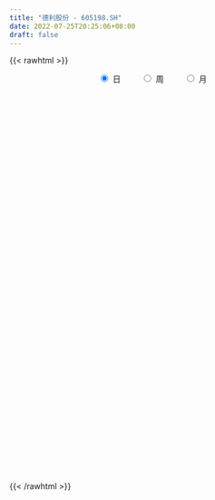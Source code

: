```yaml
---
title: "德利股份 - 605198.SH"
date: 2022-07-25T20:25:06+08:00
draft: false
---
```

{{< rawhtml >}}
    <div style="text-align: center">
        <label style="padding: 1rem;"><input style="margin-right: .5rem" type="radio" name="period" value="D" checked onclick="period_change(this)">日</label>
        <label style="padding: 1rem;"><input style="margin-right: .5rem" type="radio" name="period" value="W" onclick="period_change(this)">周</label>
        <label style="padding: 1rem;"><input style="margin-right: .5rem" type="radio" name="period" value="M" onclick="period_change(this)">月</label>
    </div>
    <div id="chart" style="height: 700px;"></div> 
    <script type="text/javascript">
        const D_v = [1105.93,433.0,610.0,838.27,1302.07,1440.3,14782.01,12910.23,3908.0,151662.07,84912.42,59790.08,42515.52,37320.13,36362.06,22123.69,37378.87,48416.13,100689.61,71991.63,44267.5,54055.0,31851.55,35826.82,32912.0,28035.0,71061.75,66600.52,39727.82,26710.01,41394.0,33422.0,59886.0,90908.0,53202.0,37860.48,30319.0,24442.0,33272.0,27002.0,30133.0,22119.0,20788.29,18396.0,13206.0,10569.0,9294.0,11267.0,17382.55,10623.0,7952.0,12265.0,15921.29,8127.0,14360.0,12072.0,6934.0,19266.01,15323.0,11509.0,12117.0,12256.0,14569.0,14290.0,9822.0,10297.0,11893.0,7153.97,7497.0,5932.0,14704.0,13166.0,17275.0,9648.0,15976.2,5985.0,9263.0,7747.0,16850.81,9350.01,7485.0,35394.0,18910.2,27695.01,17398.01,15037.41,10239.01,23574.0,11893.28,18290.0,15404.0,8945.63,9776.0,12844.28,26655.0,16652.28,11012.34,6659.0,9614.04,9038.16,6397.66,4980.29,4692.0,7118.72,4711.72,4031.0,4652.0,4365.72,3812.0,3328.0,4914.0,5116.0,3968.0,3888.0,3110.0,2811.0,3400.0,5016.0,7488.0,12933.0,8316.0,6911.0,5286.5,4243.16,5487.0,9367.5,13352.01,18370.17,50085.02,54935.55,40585.11,27627.25,34239.15,55394.18,35069.86,28331.16,41241.71,30527.0,22408.15,17480.31,50540.01,26277.72,24246.29,13452.0,15467.93,17204.49,12838.0,9583.0,15131.58,8483.78,7190.7,11427.48,29464.21,16842.68,12652.33,10990.5,9602.0,6658.0,15353.28,11057.0,7614.48,8858.0,5461.99,13888.41,9377.41,6750.08,6097.42,18178.83,14909.97,31794.4,22886.92,19438.11,13542.28,9532.57,6155.0,8148.78,4631.79,4478.29,10180.05,11391.14,10555.96,8133.0,6229.0,4705.49,7244.0,6317.0,4238.0,4094.5,5583.0,3267.46,4515.0,17187.83,12483.48,8093.24,6010.83,12486.08,9621.08,7032.0,4941.0,7613.0,6681.51,5461.43,4761.0,5958.48,6246.83,5709.0,5980.79,4170.0,6460.0,7710.0,9640.0,6648.0,3458.68,2528.0,13335.42,11863.22,6585.08,6211.0,4719.56,5739.0,5538.3,4503.82,3394.0,5351.72,4296.0,5267.83,4274.83,4298.0,10782.86,9589.42,5556.74,6531.56,5066.01,5727.08,9570.72,5008.0,4255.0,7973.0,5903.0,5907.0,5230.0,3539.56,3658.56,6626.92,4786.4,5091.0,4757.0,11830.42,5012.24,3349.6,3200.6,6687.8,7071.24,4298.0,5252.0,2962.3,5756.16,4041.3,2963.0,3518.0,3642.74,2999.0,2511.4,2495.4,3469.01,2650.55,10518.4,7309.37,8943.39,12871.0,19786.63,21036.53,9102.58,8149.51,6885.94,6658.58,4953.2,19155.6,48353.55,55147.98,36373.93,29117.77,41700.64,34686.01,24548.5,18738.5,12861.0,12831.48,11761.52,12801.4,11138.6,14933.3,8666.29,8660.49,10745.12,10896.0,16410.0,36440.78,20537.0,17061.4,12082.3,10561.0,8474.0,7312.0,6411.82,23163.18,17529.78,10033.66,16219.0,10033.07,12050.82,10289.41,11551.0,22111.21,13468.79,10924.91,6440.28,6562.0,16535.79,10285.0,11849.74,9680.0,13260.0,7112.34,12206.0,6344.57,6293.1,5667.3,3855.84,6396.0,5711.0,5852.53,8340.21,8579.0,5459.55,4594.39,3966.43,3369.0,3206.1,3893.98,3362.31,4560.56,5611.14,8234.7,8553.18,6107.42,5001.0,5357.09,9476.0,5758.0,4853.0,5679.0,5397.24,6466.3,4540.02,5664.12,6512.54,6677.34,7806.4,6902.0,5027.51,7079.4,4696.0,6550.33,7101.4,6335.37,5153.16,3700.0,7144.53,13435.16,9812.02,11271.8,7702.0,8334.54,14907.2,13018.2,13540.19,19846.37,21368.9,14747.39,10818.1,23286.05,16339.02,13444.13,8951.11,12044.0,9309.36,9416.12,12716.67,14513.1,12929.3,10832.45,15552.38,15919.6,13422.62,6381.0,11055.41,7470.0,7201.0,5384.41,11470.17,59980.76,37610.61,27405.82,21650.9,15822.0,13171.16,25299.8,15557.08,11753.22,10263.0,11829.0,9771.0,8249.22,7239.0,10467.71,7757.4,16559.2,7025.82,6590.63,8768.95,12934.2,9611.37,7580.44,6583.21,10101.0,7876.23,10560.6,29159.77,15498.06,14153.0,10387.81,6775.93,7973.78,13912.97,13560.88,17282.81,25653.97,27637.13,26030.33,58979.0,51061.56,33407.61,21172.14,13104.37,19532.69]
const D_histogram = [0.0,0.0695612536,0.1859370362,0.3327889795,0.4992205478,0.6769962763,0.8612308219,1.0493800099,1.2398533353,1.4323742915,1.5030553438,1.4736459275,1.3158670337,1.1256583763,0.8836000454,0.6567327832,0.4593555679,0.297420138,0.2427293478,0.0437819988,-0.0386948014,-0.0986415454,-0.1576921479,-0.1878372348,-0.3025174989,-0.4424217178,-0.372813387,-0.4542072831,-0.4724202003,-0.5230295015,-0.4790563804,-0.4376408872,-0.3747513498,-0.2280928002,-0.2364851349,-0.2408876903,-0.3141236684,-0.3397941539,-0.3354458911,-0.3123840291,-0.3508419371,-0.366969504,-0.4484674475,-0.5094843274,-0.518204535,-0.5250549893,-0.5144996371,-0.4987971094,-0.4553040123,-0.437754233,-0.3987350591,-0.3550540558,-0.3629003596,-0.3730865929,-0.3986713691,-0.3448657818,-0.3148101952,-0.241148269,-0.2270677277,-0.2556576492,-0.2974239843,-0.3343708641,-0.3751707371,-0.4473005366,-0.4245002937,-0.4394302927,-0.3977289441,-0.3626550176,-0.2938183252,-0.2201603562,-0.1111020953,-0.0529661309,-0.0788137394,-0.1296007753,-0.2019961075,-0.2230528475,-0.2435045261,-0.2389754981,-0.1553023056,-0.0917875995,-0.0325410059,0.0701383818,0.1070679212,0.2365384165,0.2973465825,0.3106149767,0.3003409769,0.3153702312,0.2471113983,0.2758066801,0.2980440322,0.2792889427,0.1988111333,0.2780562424,0.2196902036,0.1210271005,0.0179572317,-0.0129512942,0.0189737222,0.0336815877,0.031006709,0.0315461002,0.010387422,0.0264920899,0.0471791412,0.0567828288,0.0588068179,0.0328655064,0.0353534302,0.0375803034,0.0043414505,-0.0059980805,-0.0046199572,-0.0170189779,-0.0360881254,-0.0295381422,-0.0129502114,0.0161092029,0.0609980924,0.1413961855,0.1284711532,0.1321044002,0.1175447305,0.1073936659,0.1136949029,0.129080492,0.148421062,0.2946091887,0.5260078956,0.7030356198,0.8670110512,0.7901481315,0.8676946762,0.8770733291,0.7506139135,0.8049464838,0.6054287988,0.3758590517,0.1858560922,0.2197279556,0.1114842533,0.0261609847,-0.1290895923,-0.274425997,-0.4621018646,-0.4612072603,-0.5147000951,-0.5102362584,-0.595514524,-0.6680341879,-0.7119165824,-0.5526845365,-0.3325822487,-0.2682644712,-0.1990504766,-0.2218396995,-0.1901899321,-0.1875476458,-0.1134530115,-0.1290252212,-0.1728850574,-0.1666877675,-0.1839437888,-0.1411857435,-0.1412274269,-0.1377767781,-0.1083915351,-0.0378791255,-0.0013585917,0.1714892823,0.2550449128,0.1659915601,0.0477069029,-0.0655766569,-0.1345379368,-0.2241276511,-0.2850635271,-0.2929250003,-0.3194093803,-0.3797005961,-0.3416453306,-0.3427201925,-0.3662072323,-0.3531744766,-0.2864975845,-0.2764701134,-0.2571725624,-0.2178121035,-0.2248794025,-0.2008132682,-0.1522936039,-0.0217202367,-0.0258402004,-0.0643306864,-0.0532765154,0.0273020118,0.0437861567,0.0127514945,0.0116048637,-0.0320398267,-0.0297610955,-0.0383170281,-0.0607861893,-0.0983175978,-0.1462890701,-0.1283947524,-0.127298343,-0.1090562787,-0.1139605529,-0.0690380107,0.0151282787,0.0396730924,0.0433401633,0.0610720502,0.1490920712,0.2021848772,0.2499254243,0.2452902924,0.2247417838,0.2337128087,0.1976418401,0.1532869792,0.1152883676,0.0619430854,0.0577936186,0.0475506893,0.0479569555,0.0351238546,-0.0179617558,-0.0545243103,-0.0876240651,-0.0859860687,-0.082886662,-0.0565086499,-0.0199849264,0.0063507854,0.0249058128,0.0586144362,0.0724787888,0.0927966266,0.0846121317,0.0817734823,0.0675698711,0.0557679664,0.0063960219,0.000505326,0.0030301835,0.035579372,0.0392111368,0.0442217432,0.0510094795,0.0839660666,0.1039641727,0.1107258048,0.133473138,0.1290054421,0.0978474182,0.059667051,0.0463922953,0.0314490957,0.0295735254,0.021241346,0.0124415454,0.0044197688,-0.0141910955,-0.0531091011,-0.0055911877,0.0374653168,0.0715539528,0.1382767621,0.2318519845,0.2436501849,0.2253545051,0.2141690911,0.2056239473,0.1668041337,0.117683505,0.193324966,0.35424619,0.5044927714,0.461609573,0.3652426471,0.4099655709,0.3649816363,0.3291151098,0.2267029473,0.116151131,0.0481477724,-0.0363188217,-0.0634141095,-0.1193556308,-0.2080417759,-0.2687323617,-0.3278653529,-0.3221863495,-0.3137384166,-0.1743710728,-0.0951478653,-0.0715978735,-0.0412562834,-0.0502740341,-0.09230862,-0.1270965405,-0.1328928901,-0.1339510269,-0.0736044988,-0.1130598689,-0.1163784608,-0.0793772349,-0.1005496867,-0.0643095922,-0.057017104,-0.0183429678,0.0316332564,0.0700470594,0.0416044971,0.0166880292,-0.0092174604,0.0307301845,0.0249116435,0.0008668089,-0.0403633621,-0.1207440977,-0.1452317375,-0.2122058759,-0.2584191619,-0.2962665012,-0.3357836053,-0.3275616971,-0.3484527548,-0.3225224303,-0.2723368236,-0.1744970391,-0.114061059,-0.073595478,-0.0724893789,-0.0404244386,-0.0179854535,0.0119629358,0.0328955081,0.040623079,0.0612743364,0.0511512587,0.0732076394,0.0483782006,0.0419398695,0.0255726413,0.0363288932,0.0525899527,0.061118198,0.065489653,0.0490083434,-0.0078705695,-0.0577141671,-0.0678567306,-0.0441328098,-0.0284048642,-0.0714170465,-0.0741621927,-0.0641193378,-0.0324016476,0.0362014545,0.0699998055,0.0736701373,0.0810708554,0.0978950921,0.1022899616,0.1022598785,0.1253900691,0.1717491845,0.2164443581,0.2470494636,0.2558067387,0.2466372276,0.2484862813,0.2501965107,0.2243564074,0.2248493513,0.156431528,0.1105931178,0.0810579073,0.0994808321,0.0733801765,0.0365284105,-0.0760509752,-0.1579060728,-0.1947930735,-0.2298352405,-0.2268987537,-0.1927748269,-0.1564070925,-0.099761304,-0.0261277707,0.0211677259,0.0245386087,0.0480090067,0.0878430253,0.0941635858,0.064254545,0.0430532265,0.1329839893,0.2084188679,0.2231134862,0.2010111557,0.137400407,0.0884468249,0.0446629438,0.0554523599,0.0231740786,-0.010846403,-0.0224527252,-0.036581459,-0.0508289867,-0.0540774174,-0.0635399952,-0.0654076126,-0.0826895276,-0.0766295812,-0.0726750189,-0.0656144978,-0.0491696776,-0.0677980857,-0.0804752377,-0.0828306912,-0.0656409067,-0.0388665835,-0.0125052398,-0.0075396225,0.065459056,0.1050096734,0.1219212237,0.1062478616,0.0822175503,0.0852922387,0.0699005221,0.0837870906,0.1042567936,0.1734907177,0.2239537924,0.2716212247,0.4139740728,0.3877352395,0.3762953704,0.3336681206,0.258289256,0.2518989509]
const D_fast = [0.0,0.086951567,0.2498116087,0.4798607968,0.7710975021,1.1181222997,1.5176645507,1.9681587412,2.4685954005,3.0192099295,3.4656548178,3.8046568833,3.9758447479,4.0670506846,4.0458923651,3.9832082986,3.9006699754,3.8130895799,3.8190811267,3.6310792773,3.5389287768,3.4543216465,3.355848007,3.2787436114,3.0884339725,2.8379243242,2.8143293082,2.6193835913,2.4830656241,2.3016989475,2.2259079735,2.157913245,2.1271149448,2.2167502944,2.149236676,2.0846121981,1.9328453028,1.8222262789,1.7427130689,1.6876789236,1.5615105314,1.4536405884,1.2600257831,1.0716378213,0.93336648,0.7952522784,0.6771827212,0.5681859717,0.4978530656,0.4059642866,0.3452996958,0.3002171852,0.2016457915,0.0981879099,-0.0270647085,-0.0594755667,-0.1081225289,-0.09474767,-0.1374340605,-0.2299383944,-0.3460607255,-0.4666003214,-0.6011928786,-0.7851478123,-0.8684726428,-0.9932602149,-1.0509911023,-1.1065809303,-1.1111988192,-1.0925809393,-1.0112982021,-0.9664037704,-1.0119548138,-1.0951420436,-1.2180364026,-1.2948563545,-1.3761841646,-1.4313990112,-1.3865513951,-1.3459835888,-1.2948722467,-1.1746582636,-1.1109617439,-0.9223566445,-0.7872118328,-0.6962896944,-0.6314784499,-0.5376066379,-0.5440876212,-0.4464406694,-0.3496923092,-0.2986251631,-0.3294001892,-0.1806410194,-0.1840845073,-0.2524908353,-0.3510713962,-0.3852177457,-0.3485492987,-0.3254210363,-0.3203442377,-0.3119183215,-0.3304801442,-0.3077524538,-0.2752706172,-0.2514712224,-0.2347455288,-0.2524704637,-0.2411441824,-0.2295222334,-0.2616757237,-0.2735147747,-0.2732916407,-0.2899454059,-0.3180365848,-0.3188711371,-0.3055207591,-0.2724340441,-0.2122956316,-0.096548492,-0.0773557361,-0.0406963889,-0.0258698761,-0.0091725241,0.0255524385,0.0732081507,0.1296539861,0.3494944101,0.7123950908,1.06518172,1.4459099142,1.5665840274,1.8610542411,2.0897012263,2.1508952891,2.4064644803,2.3583039949,2.2226990108,2.0791600743,2.1679639267,2.0875912877,2.0088082652,1.8212852902,1.6073423862,1.3041410524,1.1897338417,1.0075659832,0.8844707552,0.6503138586,0.4107856477,0.1889241076,0.2099850194,0.346941745,0.3441934047,0.3636447801,0.2853956324,0.2694979168,0.2252532916,0.2709846731,0.223156158,0.1360750576,0.1006004055,0.037358437,0.0448200465,0.0094715064,-0.0215220394,-0.0192346802,0.041807948,0.077988834,0.2937090285,0.4410258872,0.3934704245,0.287112493,0.157434769,0.054839005,-0.0907826222,-0.2229843799,-0.3040771032,-0.4104138282,-0.5656301931,-0.6129862603,-0.6997411703,-0.8147800181,-0.8900408816,-0.8949883856,-0.9540784428,-0.9990740324,-1.0141665994,-1.0774537491,-1.1035909319,-1.0931446684,-0.9680013604,-0.9785813742,-1.0331545318,-1.0354194896,-0.9480154596,-0.9205847755,-0.9484315641,-0.9466769789,-0.998331626,-1.0034931687,-1.0216283583,-1.0592940668,-1.1214048748,-1.2059486146,-1.220152985,-1.2508811614,-1.2599031667,-1.2932975792,-1.2656345397,-1.1776861806,-1.1432230938,-1.128720982,-1.0957210826,-0.9704280438,-0.8667890185,-0.7565671153,-0.6998796741,-0.6642427368,-0.5968435096,-0.5835040182,-0.5895371344,-0.5987136541,-0.6365731649,-0.6262742271,-0.624629484,-0.6122339789,-0.6162861162,-0.6738621655,-0.7240557976,-0.7790615687,-0.7989200895,-0.8165423483,-0.8042914986,-0.7727640068,-0.7448405985,-0.720059118,-0.6716968855,-0.6397128357,-0.5961958413,-0.5832273033,-0.5656225821,-0.5629337255,-0.5607936387,-0.6085665776,-0.614330942,-0.6110485387,-0.5696045072,-0.5561699582,-0.540103916,-0.5205638098,-0.466615706,-0.4206265568,-0.3861834735,-0.3300678558,-0.3022841911,-0.3089803605,-0.3322439649,-0.3339206468,-0.3410015725,-0.3354837614,-0.3385056044,-0.3441950186,-0.351111853,-0.3732704912,-0.425465772,-0.3793456555,-0.3269228218,-0.2749456977,-0.1736536979,-0.0221154793,0.0505952673,0.0886382138,0.1309950726,0.1738559155,0.1767371353,0.1570373829,0.2810100854,0.530492857,0.8068626312,0.8793818261,0.8743255619,1.0215398785,1.0678013529,1.1142136038,1.0684771781,0.9869631446,0.9309967292,0.8374504296,0.7945016145,0.7087211854,0.5680245964,0.4401509201,0.2990515907,0.2241840067,0.1541973354,0.2499719111,0.3054081523,0.3110586757,0.3310861949,0.3094999357,0.2443881948,0.1778261392,0.138806567,0.1042606735,0.1462060769,0.0784857396,0.0460725325,0.0632294496,0.0169195761,0.0370822727,0.0301204848,0.0642088791,0.1220934173,0.1780189853,0.1599775472,0.1392330866,0.1110232319,0.1586534229,0.1590627928,0.1352346604,0.0839136489,-0.0266531111,-0.0874486853,-0.2074742927,-0.3182923692,-0.4302063337,-0.5536693392,-0.6273378552,-0.7353421017,-0.7900423848,-0.8079409839,-0.7537254593,-0.7218047438,-0.6997380324,-0.716754278,-0.6947954473,-0.6768528256,-0.6439137023,-0.614757253,-0.5968739123,-0.5609040709,-0.558239334,-0.5178810434,-0.530615932,-0.5265692957,-0.5365433636,-0.5167048884,-0.4872963407,-0.4634885459,-0.4427446777,-0.4469739014,-0.5058204568,-0.570092596,-0.5971993422,-0.5845086238,-0.5758818943,-0.6367483382,-0.6580340326,-0.6640210121,-0.6404037338,-0.5627502681,-0.5114519657,-0.4893640996,-0.4616956677,-0.4203976579,-0.390430298,-0.3648954115,-0.3104177037,-0.2211212921,-0.122315029,-0.0299475576,0.0427614022,0.095251198,0.159221822,0.2234811791,0.2537301776,0.3104354593,0.2811255181,0.2629353873,0.2536646537,0.2969577865,0.2892021751,0.2614825117,0.1298903821,0.0085587663,-0.0770265027,-0.1695274798,-0.2233156815,-0.2373854613,-0.2401195001,-0.2084140377,-0.141312447,-0.088725019,-0.079219484,-0.0437468343,0.0180479407,0.0479093975,0.0340639931,0.0236259812,0.1468027412,0.2743423369,0.3448153267,0.3729657852,0.3437051382,0.3168632623,0.2842451172,0.3088976232,0.2824128616,0.2456807793,0.2284612757,0.2051871772,0.1782324028,0.1614646177,0.1361170412,0.1178975206,0.0799432236,0.0668457748,0.0526315823,0.043288479,0.0474408799,0.0118629502,-0.0209330111,-0.0439961375,-0.0432165796,-0.0261589023,-0.0029238685,0.0001568431,0.0895202856,0.1553233214,0.2027151776,0.2136037809,0.2101278572,0.2345256052,0.2366090192,0.2714423603,0.3179762617,0.4305828652,0.537034388,0.6526071265,0.8984534928,0.9691484694,1.0517824428,1.0925722232,1.0817656726,1.1383501053]
const D_slow = [0.0,0.0173903134,0.0638745724,0.1470718173,0.2718769543,0.4411260234,0.6564337288,0.9187787313,1.2287420651,1.586835638,1.962599474,2.3310109558,2.6599777142,2.9413923083,3.1622923197,3.3264755155,3.4413144074,3.5156694419,3.5763517789,3.5872972786,3.5776235782,3.5529631919,3.5135401549,3.4665808462,3.3909514715,3.280346042,3.1871426952,3.0735908745,2.9554858244,2.824728449,2.7049643539,2.5955541321,2.5018662947,2.4448430946,2.3857218109,2.3254998883,2.2469689712,2.1620204328,2.07815896,2.0000629527,1.9123524684,1.8206100924,1.7084932306,1.5811221487,1.451571015,1.3203072676,1.1916823584,1.066983081,0.9531570779,0.8437185197,0.7440347549,0.655271241,0.5645461511,0.4712745028,0.3716066606,0.2853902151,0.2066876663,0.1464005991,0.0896336671,0.0257192548,-0.0486367412,-0.1322294573,-0.2260221415,-0.3378472757,-0.4439723491,-0.5538299223,-0.6532621583,-0.7439259127,-0.817380494,-0.872420583,-0.9001961069,-0.9134376396,-0.9331410744,-0.9655412682,-1.0160402951,-1.071803507,-1.1326796385,-1.1924235131,-1.2312490895,-1.2541959893,-1.2623312408,-1.2447966453,-1.2180296651,-1.1588950609,-1.0845584153,-1.0069046711,-0.9318194269,-0.8529768691,-0.7911990195,-0.7222473495,-0.6477363414,-0.5779141057,-0.5282113224,-0.4586972618,-0.4037747109,-0.3735179358,-0.3690286279,-0.3722664514,-0.3675230209,-0.359102624,-0.3513509467,-0.3434644217,-0.3408675662,-0.3342445437,-0.3224497584,-0.3082540512,-0.2935523467,-0.2853359701,-0.2764976126,-0.2671025367,-0.2660171741,-0.2675166942,-0.2686716835,-0.272926428,-0.2819484594,-0.2893329949,-0.2925705478,-0.288543247,-0.2732937239,-0.2379446775,-0.2058268892,-0.1728007892,-0.1434146066,-0.1165661901,-0.0881424644,-0.0558723414,-0.0187670759,0.0548852213,0.1863871952,0.3621461002,0.578898863,0.7764358958,0.9933595649,1.2126278972,1.4002813756,1.6015179965,1.7528751962,1.8468399591,1.8933039822,1.9482359711,1.9761070344,1.9826472805,1.9503748825,1.8817683832,1.7662429171,1.650941102,1.5222660782,1.3947070136,1.2458283826,1.0788198356,0.90084069,0.7626695559,0.6795239937,0.6124578759,0.5626952568,0.5072353319,0.4596878489,0.4128009374,0.3844376846,0.3521813793,0.3089601149,0.267288173,0.2213022258,0.18600579,0.1506989333,0.1162547387,0.089156855,0.0796870736,0.0793474256,0.1222197462,0.1859809744,0.2274788644,0.2394055902,0.2230114259,0.1893769417,0.133345029,0.0620791472,-0.0111521029,-0.091004448,-0.185929597,-0.2713409297,-0.3570209778,-0.4485727858,-0.536866405,-0.6084908011,-0.6776083295,-0.7419014701,-0.7963544959,-0.8525743466,-0.9027776636,-0.9408510646,-0.9462811237,-0.9527411738,-0.9688238454,-0.9821429743,-0.9753174713,-0.9643709322,-0.9611830586,-0.9582818426,-0.9662917993,-0.9737320732,-0.9833113302,-0.9985078775,-1.023087277,-1.0596595445,-1.0917582326,-1.1235828184,-1.150846888,-1.1793370263,-1.1965965289,-1.1928144593,-1.1828961862,-1.1720611453,-1.1567931328,-1.119520115,-1.0689738957,-1.0064925396,-0.9451699665,-0.8889845206,-0.8305563184,-0.7811458583,-0.7428241135,-0.7140020217,-0.6985162503,-0.6840678457,-0.6721801733,-0.6601909344,-0.6514099708,-0.6559004097,-0.6695314873,-0.6914375036,-0.7129340208,-0.7336556863,-0.7477828487,-0.7527790803,-0.751191384,-0.7449649308,-0.7303113217,-0.7121916245,-0.6889924679,-0.667839435,-0.6473960644,-0.6305035966,-0.616561605,-0.6149625995,-0.614836268,-0.6140787222,-0.6051838792,-0.595381095,-0.5843256592,-0.5715732893,-0.5505817727,-0.5245907295,-0.4969092783,-0.4635409938,-0.4312896332,-0.4068277787,-0.3919110159,-0.3803129421,-0.3724506682,-0.3650572868,-0.3597469503,-0.356636564,-0.3555316218,-0.3590793957,-0.3723566709,-0.3737544679,-0.3643881386,-0.3464996505,-0.3119304599,-0.2539674638,-0.1930549176,-0.1367162913,-0.0831740185,-0.0317680317,0.0099330017,0.0393538779,0.0876851194,0.1762466669,0.3023698598,0.4177722531,0.5090829148,0.6115743076,0.7028197166,0.7850984941,0.8417742309,0.8708120136,0.8828489567,0.8737692513,0.8579157239,0.8280768162,0.7760663723,0.7088832818,0.6269169436,0.5463703562,0.4679357521,0.4243429839,0.4005560175,0.3826565492,0.3723424783,0.3597739698,0.3366968148,0.3049226797,0.2716994571,0.2382117004,0.2198105757,0.1915456085,0.1624509933,0.1426066846,0.1174692629,0.1013918648,0.0871375888,0.0825518469,0.090460161,0.1079719258,0.1183730501,0.1225450574,0.1202406923,0.1279232384,0.1341511493,0.1343678515,0.124277011,0.0940909866,0.0577830522,0.0047315832,-0.0598732073,-0.1339398325,-0.2178857339,-0.2997761581,-0.3868893469,-0.4675199544,-0.5356041603,-0.5792284201,-0.6077436849,-0.6261425544,-0.6442648991,-0.6543710087,-0.6588673721,-0.6558766381,-0.6476527611,-0.6374969914,-0.6221784073,-0.6093905926,-0.5910886828,-0.5789941326,-0.5685091652,-0.5621160049,-0.5530337816,-0.5398862934,-0.5246067439,-0.5082343307,-0.4959822448,-0.4979498872,-0.512378429,-0.5293426116,-0.5403758141,-0.5474770301,-0.5653312917,-0.5838718399,-0.5999016743,-0.6080020862,-0.5989517226,-0.5814517712,-0.5630342369,-0.542766523,-0.51829275,-0.4927202596,-0.46715529,-0.4358077727,-0.3928704766,-0.3387593871,-0.2769970212,-0.2130453365,-0.1513860296,-0.0892644593,-0.0267153316,0.0293737702,0.0855861081,0.1246939901,0.1523422695,0.1726067463,0.1974769544,0.2158219985,0.2249541011,0.2059413573,0.1664648391,0.1177665708,0.0603077607,0.0035830722,-0.0446106345,-0.0837124076,-0.1086527336,-0.1151846763,-0.1098927448,-0.1037580927,-0.091755841,-0.0697950846,-0.0462541882,-0.0301905519,-0.0194272453,0.013818752,0.065923469,0.1217018405,0.1719546294,0.2063047312,0.2284164374,0.2395821734,0.2534452633,0.259238783,0.2565271822,0.2509140009,0.2417686362,0.2290613895,0.2155420351,0.1996570363,0.1833051332,0.1626327513,0.143475356,0.1253066012,0.1089029768,0.0966105574,0.079661036,0.0595422266,0.0388345538,0.0224243271,0.0127076812,0.0095813713,0.0076964656,0.0240612296,0.050313648,0.0807939539,0.1073559193,0.1279103069,0.1492333666,0.1667084971,0.1876552697,0.2137194681,0.2570921475,0.3130805956,0.3809859018,0.48447942,0.5814132299,0.6754870725,0.7589041026,0.8234764166,0.8864511544]
const D_data = [['2020-09-18', 9.12, 10.94, 9.12, 10.94],['2020-09-21', 12.03, 12.03, 12.03, 12.03],['2020-09-22', 13.23, 13.23, 13.23, 13.23],['2020-09-23', 14.55, 14.55, 14.55, 14.55],['2020-09-24', 16.01, 16.01, 16.01, 16.01],['2020-09-25', 17.61, 17.61, 17.61, 17.61],['2020-09-28', 19.37, 19.37, 19.37, 19.37],['2020-09-29', 21.31, 21.31, 21.31, 21.31],['2020-09-30', 23.44, 23.44, 23.44, 23.44],['2020-10-09', 25.78, 25.78, 24.12, 25.78],['2020-10-12', 25.65, 26.4, 25.25, 27.16],['2020-10-13', 26.26, 26.76, 25.41, 27.08],['2020-10-14', 26.52, 26.12, 25.76, 27.13],['2020-10-15', 26.04, 26.15, 25.0, 26.37],['2020-10-16', 26.35, 25.57, 25.25, 26.7],['2020-10-19', 25.94, 25.57, 25.32, 26.0],['2020-10-20', 25.51, 25.72, 25.33, 26.5],['2020-10-21', 25.85, 25.99, 25.48, 26.46],['2020-10-22', 25.96, 27.47, 25.71, 28.59],['2020-10-23', 27.07, 25.6, 25.5, 27.07],['2020-10-26', 25.85, 26.81, 25.69, 27.43],['2020-10-27', 26.93, 27.16, 26.82, 28.5],['2020-10-28', 27.99, 27.25, 26.36, 28.07],['2020-10-29', 26.57, 27.73, 26.45, 28.5],['2020-10-30', 28.15, 26.57, 26.43, 28.89],['2020-11-02', 26.7, 25.74, 25.5, 26.94],['2020-11-03', 25.9, 28.31, 25.31, 28.31],['2020-11-04', 28.6, 26.5, 26.45, 29.0],['2020-11-05', 26.82, 27.08, 26.22, 27.1],['2020-11-06', 26.82, 26.5, 26.01, 27.6],['2020-11-09', 26.75, 27.66, 26.7, 27.9],['2020-11-10', 27.97, 27.87, 27.22, 28.59],['2020-11-11', 27.64, 28.46, 27.64, 30.33],['2020-11-12', 28.61, 30.19, 27.41, 30.88],['2020-11-13', 29.42, 28.78, 28.45, 29.7],['2020-11-16', 28.41, 28.94, 28.1, 29.41],['2020-11-17', 28.87, 27.97, 27.7, 28.87],['2020-11-18', 27.79, 28.35, 27.66, 28.99],['2020-11-19', 28.43, 28.7, 27.78, 29.04],['2020-11-20', 28.6, 29.04, 28.1, 29.16],['2020-11-23', 28.92, 28.24, 28.11, 29.5],['2020-11-24', 28.1, 28.35, 27.55, 28.44],['2020-11-25', 28.24, 27.19, 27.11, 28.31],['2020-11-26', 27.16, 26.91, 26.51, 27.37],['2020-11-27', 26.69, 27.18, 26.56, 27.3],['2020-11-30', 27.1, 26.94, 26.83, 27.26],['2020-12-01', 26.84, 26.93, 26.8, 27.05],['2020-12-02', 26.89, 26.82, 26.68, 27.07],['2020-12-03', 26.8, 27.09, 26.01, 27.5],['2020-12-04', 26.88, 26.7, 26.6, 27.01],['2020-12-07', 26.7, 26.9, 26.52, 27.2],['2020-12-08', 26.75, 26.98, 26.75, 27.58],['2020-12-09', 26.99, 26.23, 26.0, 27.14],['2020-12-10', 26.18, 25.93, 25.9, 26.4],['2020-12-11', 25.95, 25.39, 25.02, 26.0],['2020-12-14', 25.48, 26.21, 25.3, 26.3],['2020-12-15', 26.18, 25.91, 25.91, 26.33],['2020-12-16', 25.9, 26.54, 25.82, 26.94],['2020-12-17', 26.47, 25.86, 25.3, 26.47],['2020-12-18', 25.58, 25.1, 25.07, 25.84],['2020-12-21', 25.1, 24.52, 24.38, 25.12],['2020-12-22', 24.28, 24.1, 24.04, 25.0],['2020-12-23', 24.0, 23.53, 23.1, 24.46],['2020-12-24', 23.22, 22.46, 22.25, 23.29],['2020-12-25', 22.31, 23.11, 22.31, 23.11],['2020-12-28', 23.0, 22.24, 22.24, 23.25],['2020-12-29', 22.2, 22.6, 21.99, 23.09],['2020-12-30', 22.47, 22.32, 22.28, 22.68],['2020-12-31', 22.44, 22.65, 22.26, 22.74],['2021-01-04', 22.7, 22.77, 22.61, 23.0],['2021-01-05', 22.77, 23.45, 22.65, 24.14],['2021-01-06', 23.4, 23.07, 22.96, 24.01],['2021-01-07', 22.8, 21.92, 21.35, 23.2],['2021-01-08', 21.71, 21.18, 21.02, 21.85],['2021-01-11', 21.1, 20.3, 20.01, 21.3],['2021-01-12', 20.38, 20.37, 20.1, 20.75],['2021-01-13', 20.37, 19.92, 19.65, 20.37],['2021-01-14', 19.98, 19.83, 19.53, 20.25],['2021-01-15', 19.83, 20.73, 19.7, 20.92],['2021-01-18', 20.37, 20.6, 20.37, 21.06],['2021-01-19', 20.48, 20.65, 20.41, 20.82],['2021-01-20', 20.76, 21.47, 20.4, 22.72],['2021-01-21', 21.26, 20.92, 20.74, 21.3],['2021-01-22', 20.83, 22.5, 20.73, 22.7],['2021-01-25', 22.05, 22.21, 21.7, 22.65],['2021-01-26', 22.2, 21.91, 21.48, 22.5],['2021-01-27', 21.83, 21.73, 21.25, 21.83],['2021-01-28', 21.65, 22.18, 21.12, 23.13],['2021-01-29', 22.14, 21.1, 20.0, 22.74],['2021-02-01', 20.88, 22.31, 20.61, 23.2],['2021-02-02', 22.2, 22.5, 22.02, 22.99],['2021-02-03', 22.38, 22.14, 22.14, 22.73],['2021-02-04', 22.08, 21.21, 20.89, 22.49],['2021-02-05', 21.18, 23.33, 21.1, 23.33],['2021-02-08', 25.65, 21.8, 21.51, 25.65],['2021-02-09', 21.63, 20.95, 20.92, 22.0],['2021-02-10', 20.85, 20.35, 20.31, 21.22],['2021-02-18', 20.62, 20.84, 20.52, 20.98],['2021-02-19', 20.8, 21.58, 20.66, 21.64],['2021-02-22', 21.58, 21.46, 21.35, 21.95],['2021-02-23', 21.27, 21.25, 20.93, 21.49],['2021-02-24', 21.2, 21.26, 21.08, 21.38],['2021-02-25', 21.3, 20.9, 20.89, 21.35],['2021-02-26', 20.6, 21.32, 20.58, 21.76],['2021-03-01', 21.36, 21.46, 21.3, 21.58],['2021-03-02', 21.47, 21.4, 21.28, 21.6],['2021-03-03', 21.42, 21.34, 21.29, 21.55],['2021-03-04', 21.35, 20.92, 20.9, 21.37],['2021-03-05', 20.87, 21.2, 20.85, 21.46],['2021-03-08', 21.4, 21.2, 21.11, 21.4],['2021-03-09', 21.25, 20.65, 20.56, 21.26],['2021-03-10', 20.79, 20.78, 20.41, 21.3],['2021-03-11', 20.76, 20.86, 20.54, 20.93],['2021-03-12', 20.82, 20.61, 20.52, 21.07],['2021-03-15', 20.6, 20.38, 20.21, 20.7],['2021-03-16', 20.4, 20.6, 20.37, 20.64],['2021-03-17', 20.63, 20.73, 20.5, 20.85],['2021-03-18', 20.79, 20.97, 20.72, 21.13],['2021-03-19', 21.02, 21.36, 20.83, 21.49],['2021-03-22', 21.42, 22.19, 21.23, 22.22],['2021-03-23', 22.1, 21.28, 21.25, 22.1],['2021-03-24', 21.05, 21.54, 21.05, 21.97],['2021-03-25', 21.63, 21.36, 21.27, 21.79],['2021-03-26', 21.38, 21.42, 21.24, 21.67],['2021-03-29', 21.42, 21.69, 21.42, 21.82],['2021-03-30', 21.6, 21.95, 21.47, 22.1],['2021-03-31', 21.83, 22.2, 21.76, 22.77],['2021-04-01', 22.59, 24.42, 22.5, 24.42],['2021-04-02', 25.64, 26.86, 25.12, 26.86],['2021-04-06', 28.6, 27.82, 26.47, 29.38],['2021-04-07', 27.27, 29.28, 26.51, 30.05],['2021-04-08', 27.57, 27.26, 27.02, 28.87],['2021-04-09', 27.26, 29.99, 27.0, 29.99],['2021-04-12', 31.4, 30.23, 29.0, 32.99],['2021-04-13', 30.46, 29.05, 28.0, 31.48],['2021-04-14', 30.6, 31.96, 30.01, 31.96],['2021-04-15', 30.61, 29.19, 29.0, 32.4],['2021-04-16', 28.69, 28.3, 27.74, 29.31],['2021-04-19', 26.94, 28.15, 26.94, 28.39],['2021-04-20', 28.59, 30.97, 28.59, 30.97],['2021-04-21', 34.01, 29.4, 29.08, 34.06],['2021-04-22', 28.35, 29.5, 28.22, 30.35],['2021-04-23', 29.39, 28.21, 27.88, 29.66],['2021-04-26', 28.01, 27.63, 27.42, 28.41],['2021-04-27', 27.3, 26.16, 25.7, 27.6],['2021-04-28', 26.62, 27.89, 26.61, 28.56],['2021-04-29', 27.9, 26.9, 26.75, 27.9],['2021-04-30', 26.9, 27.29, 26.42, 27.55],['2021-05-06', 27.29, 25.69, 25.26, 27.34],['2021-05-07', 25.71, 25.08, 24.7, 25.74],['2021-05-10', 24.66, 24.71, 24.3, 25.58],['2021-05-11', 26.83, 27.18, 25.91, 27.18],['2021-05-12', 28.0, 28.72, 27.2, 28.8],['2021-05-13', 28.48, 27.39, 26.7, 28.48],['2021-05-14', 27.2, 27.71, 27.04, 28.5],['2021-05-17', 27.04, 26.59, 26.18, 27.6],['2021-05-18', 26.59, 27.2, 26.52, 28.47],['2021-05-19', 26.64, 26.84, 26.3, 27.27],['2021-05-20', 26.65, 27.88, 26.3, 28.3],['2021-05-21', 27.96, 26.87, 26.68, 27.96],['2021-05-24', 27.18, 26.28, 25.93, 27.19],['2021-05-25', 26.28, 26.71, 25.62, 26.8],['2021-05-26', 26.6, 26.28, 26.09, 26.6],['2021-05-27', 26.1, 27.0, 25.83, 27.88],['2021-05-28', 27.34, 26.49, 26.23, 27.6],['2021-05-31', 26.5, 26.45, 25.83, 26.6],['2021-06-01', 26.5, 26.78, 26.03, 27.0],['2021-06-02', 26.48, 27.52, 26.48, 28.5],['2021-06-03', 27.19, 27.38, 26.74, 28.12],['2021-06-04', 27.95, 29.74, 27.5, 30.0],['2021-06-07', 29.9, 29.51, 28.12, 30.0],['2021-06-08', 28.58, 27.53, 27.27, 29.39],['2021-06-09', 27.7, 26.72, 26.2, 27.8],['2021-06-10', 26.59, 26.18, 25.88, 26.69],['2021-06-11', 26.01, 26.19, 25.79, 26.4],['2021-06-15', 26.16, 25.38, 25.0, 26.2],['2021-06-16', 25.06, 25.14, 25.05, 25.55],['2021-06-17', 25.06, 25.39, 25.0, 25.5],['2021-06-18', 25.14, 24.81, 24.3, 25.44],['2021-06-21', 24.7, 23.85, 23.84, 24.71],['2021-06-22', 23.92, 24.7, 23.89, 25.35],['2021-06-23', 24.7, 23.99, 23.9, 24.8],['2021-06-24', 24.24, 23.3, 23.3, 24.24],['2021-06-25', 23.1, 23.37, 23.0, 23.75],['2021-06-28', 23.34, 23.92, 23.0, 24.33],['2021-06-29', 23.92, 23.1, 23.05, 23.92],['2021-06-30', 22.96, 22.98, 22.95, 23.29],['2021-07-01', 22.98, 23.09, 22.78, 23.48],['2021-07-02', 22.9, 22.3, 22.22, 23.18],['2021-07-05', 22.23, 22.44, 22.1, 22.49],['2021-07-06', 22.3, 22.67, 22.13, 22.79],['2021-07-07', 22.7, 23.98, 22.68, 24.94],['2021-07-08', 23.03, 22.48, 22.35, 23.38],['2021-07-09', 22.28, 21.76, 21.56, 22.28],['2021-07-12', 21.76, 22.12, 21.59, 22.25],['2021-07-13', 22.17, 23.09, 22.13, 23.76],['2021-07-14', 23.66, 22.44, 22.3, 23.67],['2021-07-15', 21.54, 21.69, 21.54, 22.45],['2021-07-16', 21.58, 21.85, 21.55, 22.19],['2021-07-19', 21.58, 21.05, 20.93, 22.2],['2021-07-20', 20.97, 21.35, 20.5, 21.39],['2021-07-21', 21.32, 21.03, 21.01, 21.58],['2021-07-22', 21.03, 20.59, 20.58, 21.03],['2021-07-23', 20.78, 20.03, 19.98, 20.78],['2021-07-26', 20.03, 19.42, 19.3, 20.23],['2021-07-27', 20.1, 19.9, 19.6, 20.3],['2021-07-28', 19.9, 19.48, 18.71, 19.9],['2021-07-29', 19.51, 19.49, 19.36, 19.87],['2021-07-30', 19.4, 18.98, 18.76, 19.49],['2021-08-02', 18.88, 19.47, 18.31, 19.67],['2021-08-03', 19.45, 20.12, 19.15, 20.59],['2021-08-04', 20.15, 19.52, 19.4, 20.45],['2021-08-05', 19.67, 19.2, 19.0, 19.67],['2021-08-06', 19.01, 19.31, 19.01, 19.45],['2021-08-09', 19.59, 20.4, 19.33, 20.97],['2021-08-10', 20.43, 20.33, 20.03, 20.8],['2021-08-11', 20.2, 20.57, 20.2, 20.6],['2021-08-12', 20.78, 20.09, 19.92, 20.8],['2021-08-13', 19.89, 19.88, 19.74, 20.26],['2021-08-16', 19.99, 20.28, 19.65, 20.39],['2021-08-17', 20.26, 19.7, 19.62, 20.27],['2021-08-18', 19.74, 19.41, 19.31, 20.0],['2021-08-19', 19.28, 19.27, 19.26, 19.74],['2021-08-20', 19.01, 18.8, 18.61, 19.24],['2021-08-23', 18.8, 19.21, 18.7, 19.37],['2021-08-24', 19.36, 19.04, 19.03, 19.8],['2021-08-25', 18.82, 19.09, 18.82, 19.33],['2021-08-26', 19.09, 18.83, 18.72, 19.09],['2021-08-27', 18.8, 18.06, 17.99, 18.96],['2021-08-30', 18.1, 17.9, 17.53, 18.45],['2021-08-31', 17.93, 17.6, 17.55, 18.3],['2021-09-01', 17.6, 17.78, 17.41, 18.1],['2021-09-02', 17.88, 17.64, 17.25, 17.9],['2021-09-03', 17.49, 17.85, 17.49, 17.97],['2021-09-06', 17.87, 18.01, 17.79, 18.29],['2021-09-07', 18.01, 17.94, 17.73, 18.1],['2021-09-08', 17.9, 17.87, 17.73, 18.15],['2021-09-09', 17.88, 18.13, 17.88, 18.36],['2021-09-10', 18.18, 17.96, 17.79, 18.2],['2021-09-13', 17.96, 18.1, 17.71, 18.19],['2021-09-14', 18.09, 17.75, 17.73, 18.28],['2021-09-15', 17.75, 17.76, 17.61, 17.89],['2021-09-16', 17.77, 17.54, 17.51, 17.91],['2021-09-17', 17.41, 17.46, 17.26, 17.8],['2021-09-22', 17.5, 16.76, 16.05, 17.69],['2021-09-23', 17.32, 17.07, 16.83, 17.39],['2021-09-24', 16.5, 17.08, 16.5, 17.27],['2021-09-27', 17.09, 17.48, 16.84, 18.07],['2021-09-28', 17.3, 17.16, 17.03, 17.44],['2021-09-29', 17.15, 17.15, 17.02, 17.66],['2021-09-30', 17.2, 17.16, 17.1, 17.35],['2021-10-08', 17.58, 17.57, 17.26, 17.78],['2021-10-11', 17.63, 17.55, 17.43, 17.99],['2021-10-12', 17.58, 17.47, 17.12, 17.68],['2021-10-13', 17.2, 17.78, 16.9, 17.92],['2021-10-14', 17.93, 17.53, 17.43, 17.93],['2021-10-15', 17.54, 17.13, 17.05, 17.76],['2021-10-18', 17.13, 16.86, 16.68, 17.34],['2021-10-19', 16.86, 17.02, 16.8, 17.15],['2021-10-20', 17.07, 16.9, 16.71, 17.13],['2021-10-21', 16.95, 16.99, 16.77, 17.2],['2021-10-22', 16.97, 16.85, 16.7, 17.04],['2021-10-25', 16.47, 16.76, 16.02, 16.88],['2021-10-26', 16.85, 16.68, 16.65, 16.99],['2021-10-27', 16.68, 16.42, 16.31, 16.68],['2021-10-28', 16.35, 15.93, 15.93, 16.39],['2021-10-29', 16.17, 16.96, 16.15, 17.39],['2021-11-01', 16.93, 17.11, 16.75, 17.24],['2021-11-02', 17.1, 17.2, 17.0, 17.66],['2021-11-03', 17.21, 17.92, 17.13, 17.95],['2021-11-04', 17.75, 18.8, 17.68, 18.85],['2021-11-05', 18.83, 18.22, 18.1, 19.29],['2021-11-08', 17.97, 17.99, 17.9, 18.58],['2021-11-09', 18.05, 18.16, 17.92, 18.44],['2021-11-10', 18.08, 18.3, 18.0, 18.47],['2021-11-11', 18.31, 17.94, 17.84, 18.37],['2021-11-12', 17.93, 17.69, 17.56, 17.94],['2021-11-15', 17.69, 19.46, 17.69, 19.46],['2021-11-16', 19.8, 21.41, 19.5, 21.41],['2021-11-17', 21.41, 22.5, 20.9, 22.91],['2021-11-18', 22.39, 20.81, 20.31, 22.4],['2021-11-19', 20.6, 20.16, 19.56, 20.6],['2021-11-22', 20.11, 22.18, 19.8, 22.18],['2021-11-23', 22.17, 21.46, 20.67, 22.17],['2021-11-24', 21.46, 21.74, 20.85, 21.76],['2021-11-25', 21.12, 20.87, 20.83, 21.76],['2021-11-26', 20.81, 20.45, 20.19, 21.08],['2021-11-29', 20.01, 20.69, 19.89, 20.79],['2021-11-30', 20.69, 20.2, 20.05, 20.75],['2021-12-01', 20.33, 20.7, 20.11, 20.75],['2021-12-02', 20.76, 20.16, 20.15, 20.97],['2021-12-03', 20.16, 19.34, 19.18, 20.35],['2021-12-06', 19.34, 19.2, 18.5, 19.49],['2021-12-07', 19.34, 18.75, 18.6, 19.39],['2021-12-08', 18.77, 19.24, 18.4, 19.26],['2021-12-09', 19.25, 19.13, 19.06, 19.66],['2021-12-10', 19.18, 21.04, 19.1, 21.04],['2021-12-13', 22.02, 20.83, 20.51, 22.21],['2021-12-14', 20.83, 20.4, 20.31, 21.02],['2021-12-15', 20.47, 20.64, 20.05, 20.8],['2021-12-16', 20.58, 20.22, 20.19, 20.85],['2021-12-17', 20.29, 19.66, 19.64, 20.63],['2021-12-20', 19.8, 19.5, 19.45, 19.95],['2021-12-21', 19.4, 19.69, 19.27, 19.7],['2021-12-22', 19.97, 19.66, 19.42, 19.97],['2021-12-23', 19.68, 20.54, 19.68, 21.5],['2021-12-24', 20.1, 19.3, 19.21, 20.39],['2021-12-27', 19.14, 19.57, 18.68, 19.66],['2021-12-28', 19.55, 20.11, 19.41, 21.0],['2021-12-29', 20.16, 19.37, 19.26, 20.26],['2021-12-30', 19.37, 20.08, 19.37, 20.39],['2021-12-31', 20.2, 19.8, 19.56, 20.26],['2022-01-04', 19.76, 20.3, 19.4, 20.36],['2022-01-05', 20.3, 20.7, 20.12, 21.29],['2022-01-06', 20.7, 20.85, 20.38, 21.24],['2022-01-07', 20.7, 20.1, 20.01, 20.8],['2022-01-10', 20.26, 20.04, 19.56, 20.28],['2022-01-11', 20.04, 19.91, 19.71, 20.26],['2022-01-12', 20.04, 20.8, 19.81, 20.8],['2022-01-13', 20.8, 20.36, 20.36, 21.0],['2022-01-14', 20.41, 20.08, 19.95, 21.0],['2022-01-17', 20.08, 19.69, 19.11, 20.1],['2022-01-18', 19.69, 18.82, 18.75, 20.0],['2022-01-19', 18.94, 19.14, 18.6, 19.27],['2022-01-20', 19.01, 18.22, 17.95, 19.2],['2022-01-21', 18.03, 17.98, 17.92, 18.5],['2022-01-24', 18.34, 17.62, 17.48, 18.34],['2022-01-25', 17.95, 17.11, 17.1, 17.95],['2022-01-26', 17.14, 17.32, 17.14, 17.6],['2022-01-27', 17.36, 16.6, 16.55, 17.48],['2022-01-28', 16.58, 16.87, 16.58, 17.15],['2022-02-07', 16.88, 17.07, 16.61, 17.6],['2022-02-08', 17.37, 17.81, 16.99, 17.89],['2022-02-09', 17.98, 17.57, 17.38, 17.98],['2022-02-10', 17.63, 17.43, 17.3, 17.69],['2022-02-11', 17.47, 16.9, 16.9, 17.47],['2022-02-14', 17.02, 17.24, 16.88, 17.44],['2022-02-15', 17.07, 17.15, 16.91, 17.35],['2022-02-16', 17.22, 17.29, 17.0, 17.43],['2022-02-17', 17.49, 17.24, 17.11, 17.61],['2022-02-18', 17.05, 17.09, 16.91, 17.16],['2022-02-21', 17.09, 17.28, 17.02, 17.33],['2022-02-22', 17.28, 16.88, 16.71, 17.3],['2022-02-23', 16.93, 17.28, 16.93, 17.55],['2022-02-24', 17.28, 16.65, 16.42, 17.33],['2022-02-25', 16.67, 16.75, 16.59, 17.15],['2022-02-28', 16.88, 16.51, 16.18, 16.88],['2022-03-01', 16.7, 16.78, 16.21, 16.87],['2022-03-02', 16.76, 16.88, 16.57, 17.08],['2022-03-03', 17.0, 16.82, 16.8, 17.18],['2022-03-04', 16.85, 16.78, 16.7, 17.06],['2022-03-07', 16.8, 16.46, 16.3, 16.99],['2022-03-08', 16.46, 15.7, 15.7, 16.62],['2022-03-09', 15.98, 15.4, 14.83, 15.98],['2022-03-10', 15.55, 15.61, 15.53, 15.89],['2022-03-11', 15.45, 15.95, 15.17, 16.0],['2022-03-14', 15.79, 15.85, 15.4, 16.27],['2022-03-15', 15.71, 14.92, 14.9, 15.87],['2022-03-16', 15.03, 15.16, 14.3, 15.55],['2022-03-17', 15.29, 15.2, 15.11, 15.58],['2022-03-18', 15.04, 15.46, 15.04, 15.54],['2022-03-21', 15.46, 16.11, 15.46, 16.11],['2022-03-22', 15.76, 15.91, 15.76, 16.42],['2022-03-23', 15.91, 15.61, 15.57, 16.3],['2022-03-24', 15.62, 15.67, 15.51, 15.92],['2022-03-25', 15.71, 15.85, 15.6, 16.16],['2022-03-28', 15.85, 15.76, 15.51, 15.95],['2022-03-29', 16.1, 15.73, 15.62, 16.1],['2022-03-30', 15.77, 16.11, 15.7, 16.19],['2022-03-31', 16.15, 16.65, 16.15, 16.99],['2022-04-01', 16.76, 16.98, 16.43, 16.98],['2022-04-06', 16.79, 17.15, 16.79, 17.5],['2022-04-07', 17.1, 17.15, 16.95, 17.3],['2022-04-08', 17.0, 17.1, 16.92, 17.5],['2022-04-11', 17.1, 17.4, 17.05, 17.41],['2022-04-12', 17.35, 17.6, 16.83, 17.6],['2022-04-13', 17.61, 17.38, 17.2, 17.85],['2022-04-14', 17.5, 17.83, 17.08, 17.88],['2022-04-15', 17.6, 16.95, 16.8, 17.6],['2022-04-18', 16.94, 17.05, 15.26, 17.2],['2022-04-19', 17.21, 17.15, 16.83, 17.33],['2022-04-20', 17.25, 17.82, 17.05, 17.95],['2022-04-21', 17.88, 17.34, 17.26, 17.9],['2022-04-22', 16.41, 17.11, 16.39, 17.56],['2022-04-25', 17.05, 15.77, 15.62, 17.05],['2022-04-26', 15.91, 15.56, 15.22, 16.11],['2022-04-27', 15.5, 15.68, 14.67, 15.68],['2022-04-28', 15.73, 15.35, 14.86, 15.73],['2022-04-29', 15.3, 15.56, 15.13, 15.67],['2022-05-05', 15.56, 15.88, 15.1, 16.04],['2022-05-06', 15.64, 15.95, 15.52, 16.39],['2022-05-09', 15.82, 16.34, 15.81, 16.55],['2022-05-10', 16.45, 16.84, 16.07, 16.88],['2022-05-11', 16.84, 16.82, 16.7, 17.44],['2022-05-12', 16.9, 16.41, 15.3, 17.1],['2022-05-13', 16.76, 16.75, 16.35, 16.77],['2022-05-16', 16.75, 17.17, 16.75, 17.36],['2022-05-17', 17.1, 16.94, 16.63, 17.18],['2022-05-18', 16.65, 16.48, 16.48, 17.0],['2022-05-19', 16.24, 16.49, 16.1, 16.63],['2022-05-20', 16.36, 18.14, 16.36, 18.14],['2022-05-23', 19.12, 18.55, 18.33, 19.95],['2022-05-24', 19.06, 18.22, 17.56, 19.16],['2022-05-25', 17.68, 17.93, 17.32, 18.18],['2022-05-26', 17.91, 17.34, 17.11, 17.91],['2022-05-27', 17.17, 17.34, 17.06, 17.55],['2022-05-30', 17.34, 17.24, 17.14, 17.64],['2022-05-31', 17.2, 17.91, 17.0, 17.99],['2022-06-01', 17.88, 17.38, 17.2, 17.88],['2022-06-02', 17.42, 17.22, 17.0, 17.45],['2022-06-06', 17.14, 17.4, 17.1, 17.46],['2022-06-07', 17.53, 17.31, 17.28, 17.76],['2022-06-08', 17.22, 17.23, 16.9, 17.48],['2022-06-09', 17.0, 17.31, 16.95, 17.34],['2022-06-10', 17.0, 17.18, 16.97, 17.26],['2022-06-13', 17.18, 17.22, 16.81, 17.28],['2022-06-14', 17.05, 16.94, 16.6, 17.25],['2022-06-15', 17.06, 17.16, 17.06, 17.93],['2022-06-16', 17.06, 17.12, 17.02, 17.48],['2022-06-17', 17.12, 17.15, 16.9, 17.32],['2022-06-20', 17.39, 17.3, 17.02, 17.6],['2022-06-21', 17.3, 16.82, 16.66, 17.36],['2022-06-22', 16.81, 16.76, 16.29, 16.98],['2022-06-23', 16.9, 16.79, 16.38, 16.95],['2022-06-24', 16.77, 17.02, 16.62, 17.15],['2022-06-27', 17.02, 17.22, 16.8, 17.46],['2022-06-28', 17.18, 17.34, 17.03, 17.45],['2022-06-29', 17.22, 17.15, 17.02, 17.44],['2022-06-30', 17.33, 18.24, 17.17, 18.5],['2022-07-01', 18.18, 18.2, 17.71, 18.26],['2022-07-04', 18.45, 18.17, 17.79, 18.48],['2022-07-05', 18.17, 17.87, 17.71, 18.28],['2022-07-06', 17.95, 17.75, 17.68, 18.1],['2022-07-07', 17.74, 18.12, 17.63, 18.13],['2022-07-08', 18.4, 17.94, 17.82, 18.92],['2022-07-11', 18.16, 18.39, 17.5, 18.48],['2022-07-12', 18.3, 18.67, 18.28, 18.94],['2022-07-13', 18.64, 19.67, 18.5, 19.76],['2022-07-14', 19.47, 19.96, 19.47, 20.35],['2022-07-15', 20.25, 20.44, 20.08, 20.88],['2022-07-18', 21.15, 22.48, 20.2, 22.48],['2022-07-19', 22.48, 21.08, 20.89, 23.28],['2022-07-20', 21.2, 21.56, 20.6, 21.8],['2022-07-21', 21.6, 21.41, 21.3, 22.47],['2022-07-22', 21.28, 21.03, 20.81, 21.4],['2022-07-25', 21.56, 22.0, 20.83, 22.0]]
const W_v = [1105.93,4623.64,31600.24,151662.07,260900.21,280599.93,198912.87,232135.1,278812.0,152895.48,104642.29,59135.55,58625.29,65104.01,63054.0,36840.97,60725.0,55822.01,98834.22,78141.71,65259.91,54319.62,16273.04,32226.83,21572.44,21214.0,21825.0,37689.66,96661.7,157387.06,190563.91,140952.48,68545.42,23615.36,77577.4,53660.78,45200.29,77730.7,71554.88,27438.91,41014.59,27476.5,45547.01,40090.99,30475.42,28566.62,29984.68,42714.28,24526.84,28919.52,32470.81,32709.72,24962.04,14634.4,23392.86,6687.8,25339.7,17164.04,21644.76,69946.92,35749.81,188148.83,132534.65,63466.3,55377.9,96682.48,62890.78,58625.96,58055.91,51672.81,48602.91,27923.24,32825.68,17797.82,33067.0,30445.09,27746.68,32925.79,31762.5,39244.87,27308.34,82680.86,78634.69,52437.26,27442.4,62108.05,42580.99,162470.09,65781.26,47351.22,48400.76,45478.17,73195.66,53203.49,110165.12,177724.68,19532.69]
const W_histogram = [0.0,0.4256638177,1.0412344575,1.5184689536,1.7177836733,1.7438563172,1.715991416,1.5854987685,1.5438795159,1.4277156406,1.1323706423,0.8256883346,0.4731262426,0.1743051449,-0.1840547483,-0.4628860637,-0.7406544383,-0.9364133867,-0.9266989188,-0.9888968027,-0.8589954242,-0.9460317986,-0.8936494008,-0.8496795007,-0.8024163016,-0.7837319744,-0.6966378406,-0.6136777931,-0.1929200866,0.2705267347,0.4282178932,0.4871331615,0.4269702437,0.2120273276,0.2197332095,0.1446389798,0.0506102716,0.1811857081,0.0113206181,-0.1994916362,-0.4282920311,-0.6317842494,-0.7734830688,-0.8270548439,-0.9425886867,-1.0396147267,-1.0295163008,-0.935140996,-0.8960576554,-0.8699387578,-0.8175087894,-0.7290510968,-0.6599161431,-0.5973542743,-0.5114742677,-0.3932552936,-0.3143128209,-0.2531991847,-0.1809980145,-0.0318294529,0.0436000435,0.2602108017,0.4142405656,0.4306824126,0.5383709329,0.4998204294,0.4355858452,0.4125106624,0.4027393063,0.3804791849,0.2179503298,0.0387065155,-0.0689537377,-0.1157350877,-0.1554659429,-0.1647280535,-0.2089151526,-0.2505020315,-0.2315486008,-0.1278904298,-0.0407392534,0.0143591335,0.066229853,0.0040792278,-0.0024827583,0.0523120286,0.1802248108,0.2070896841,0.2121353966,0.207862691,0.1981377792,0.1786719637,0.2373150787,0.2494028642,0.407245322,0.5253496898,0.6354091005]
const W_fast = [0.0,0.5320797721,1.4079590263,2.2648107608,2.8935713988,3.3556081221,3.7567410748,4.0226231195,4.3669737458,4.6077387806,4.5954864429,4.4952262189,4.2609456876,4.005700876,3.6013272957,3.2067744645,2.7438424803,2.3139801852,2.0920199235,1.7825978389,1.6977503614,1.3742060372,1.2031760849,1.0347261098,0.8813852335,0.7041365671,0.6170712408,0.54661184,0.9191395249,1.4502180299,1.7149636617,1.8956622203,1.9422418635,1.7803057792,1.8429449636,1.8040104788,1.7226343385,1.898506202,1.7314712665,1.4707861032,1.1349127005,0.7734744198,0.4384048333,0.1780693472,-0.1731116673,-0.5300413889,-0.7773220382,-0.9167319824,-1.1016630557,-1.2930288475,-1.4449760764,-1.5387811581,-1.6346252402,-1.7214019399,-1.7633905002,-1.7434853495,-1.7431210821,-1.7453072421,-1.7183555754,-1.5771443771,-1.4908148698,-1.2091514112,-0.9515615058,-0.8274490557,-0.5851678022,-0.4987631983,-0.4541013213,-0.3740488385,-0.283135368,-0.2102756932,-0.3183169658,-0.4878841512,-0.6127828389,-0.6884979608,-0.7670953017,-0.8175394257,-0.913955313,-1.0181676997,-1.0571014192,-0.9854158556,-0.9084494926,-0.8497613223,-0.7813331396,-0.8424639578,-0.8496466335,-0.7817738395,-0.6088048545,-0.5301675603,-0.4720879986,-0.4243950314,-0.3845854984,-0.359383323,-0.2414114383,-0.1669729367,0.0926808515,0.3421226417,0.6110343276]
const W_slow = [0.0,0.1064159544,0.3667245688,0.7463418072,1.1757877255,1.6117518048,2.0407496588,2.437124351,2.8230942299,3.1800231401,3.4631158006,3.6695378843,3.787819445,3.8313957312,3.7853820441,3.6696605282,3.4844969186,3.2503935719,3.0187188422,2.7714946416,2.5567457855,2.3202378359,2.0968254857,1.8844056105,1.6838015351,1.4878685415,1.3137090814,1.1602896331,1.1120596114,1.1796912951,1.2867457684,1.4085290588,1.5152716197,1.5682784516,1.623211754,1.659371499,1.6720240669,1.7173204939,1.7201506484,1.6702777394,1.5632047316,1.4052586693,1.2118879021,1.0051241911,0.7694770194,0.5095733377,0.2521942625,0.0184090136,-0.2056054003,-0.4230900897,-0.6274672871,-0.8097300613,-0.974709097,-1.1240476656,-1.2519162325,-1.3502300559,-1.4288082612,-1.4921080574,-1.537357561,-1.5453149242,-1.5344149133,-1.4693622129,-1.3658020715,-1.2581314683,-1.1235387351,-0.9985836277,-0.8896871665,-0.7865595009,-0.6858746743,-0.5907548781,-0.5362672956,-0.5265906667,-0.5438291012,-0.5727628731,-0.6116293588,-0.6528113722,-0.7050401603,-0.7676656682,-0.8255528184,-0.8575254258,-0.8677102392,-0.8641204558,-0.8475629926,-0.8465431856,-0.8471638752,-0.834085868,-0.7890296653,-0.7372572443,-0.6842233952,-0.6322577224,-0.5827232776,-0.5380552867,-0.478726517,-0.416375801,-0.3145644705,-0.183227048,-0.0243747729]
const W_data = [['2020-09-18', 9.12, 10.94, 9.12, 10.94],['2020-09-25', 12.03, 17.61, 12.03, 17.61],['2020-09-30', 19.37, 23.44, 19.37, 23.44],['2020-10-09', 25.78, 25.78, 24.12, 25.78],['2020-10-16', 25.65, 25.57, 25.0, 27.16],['2020-10-23', 25.94, 25.6, 25.32, 28.59],['2020-10-30', 25.85, 26.57, 25.69, 28.89],['2020-11-06', 26.7, 26.5, 25.31, 29.0],['2020-11-13', 26.75, 28.78, 26.7, 30.88],['2020-11-20', 28.41, 29.04, 27.66, 29.41],['2020-11-27', 28.92, 27.18, 26.51, 29.5],['2020-12-04', 27.1, 26.7, 26.01, 27.5],['2020-12-11', 26.7, 25.39, 25.02, 27.58],['2020-12-18', 25.48, 25.1, 25.07, 26.94],['2020-12-25', 25.1, 23.11, 22.25, 25.12],['2020-12-31', 23.0, 22.65, 21.99, 23.25],['2021-01-08', 22.7, 21.18, 21.02, 24.14],['2021-01-15', 21.1, 20.73, 19.53, 21.3],['2021-01-22', 20.37, 22.5, 20.37, 22.72],['2021-01-29', 22.05, 21.1, 20.0, 23.13],['2021-02-05', 20.88, 23.33, 20.61, 23.33],['2021-02-10', 25.65, 20.35, 20.31, 25.65],['2021-02-19', 20.62, 21.58, 20.52, 21.64],['2021-02-26', 21.58, 21.32, 20.58, 21.95],['2021-03-05', 21.36, 21.2, 20.85, 21.6],['2021-03-12', 21.4, 20.61, 20.41, 21.4],['2021-03-19', 20.6, 21.36, 20.21, 21.49],['2021-03-26', 21.42, 21.42, 21.05, 22.22],['2021-04-02', 21.42, 26.86, 21.42, 26.86],['2021-04-09', 28.6, 29.99, 26.47, 30.05],['2021-04-16', 31.4, 28.3, 27.74, 32.99],['2021-04-23', 26.94, 28.21, 26.94, 34.06],['2021-04-30', 28.01, 27.29, 25.7, 28.56],['2021-05-07', 27.29, 25.08, 24.7, 27.34],['2021-05-14', 24.66, 27.71, 24.3, 28.8],['2021-05-21', 27.04, 26.87, 26.18, 28.47],['2021-05-28', 27.18, 26.49, 25.62, 27.88],['2021-06-04', 26.5, 29.74, 25.83, 30.0],['2021-06-11', 29.9, 26.19, 25.79, 30.0],['2021-06-18', 26.16, 24.81, 24.3, 26.2],['2021-06-25', 24.7, 23.37, 23.0, 25.35],['2021-07-02', 23.34, 22.3, 22.22, 24.33],['2021-07-09', 22.23, 21.76, 21.56, 24.94],['2021-07-16', 21.76, 21.85, 21.54, 23.76],['2021-07-23', 21.58, 20.03, 19.98, 22.2],['2021-07-30', 20.03, 18.98, 18.71, 20.3],['2021-08-06', 18.88, 19.31, 18.31, 20.59],['2021-08-13', 19.59, 19.88, 19.33, 20.97],['2021-08-20', 19.99, 18.8, 18.61, 20.39],['2021-08-27', 18.8, 18.06, 17.99, 19.8],['2021-09-03', 18.1, 17.85, 17.25, 18.45],['2021-09-10', 17.87, 17.96, 17.73, 18.36],['2021-09-17', 17.96, 17.46, 17.26, 18.28],['2021-09-24', 17.5, 17.08, 16.05, 17.69],['2021-09-30', 17.09, 17.16, 16.84, 18.07],['2021-10-08', 17.58, 17.57, 17.26, 17.78],['2021-10-15', 17.63, 17.13, 16.9, 17.99],['2021-10-22', 17.13, 16.85, 16.68, 17.34],['2021-10-29', 16.47, 16.96, 15.93, 17.39],['2021-11-05', 16.93, 18.22, 16.75, 19.29],['2021-11-12', 17.97, 17.69, 17.56, 18.58],['2021-11-19', 17.69, 20.16, 17.69, 22.91],['2021-11-26', 20.11, 20.45, 19.8, 22.18],['2021-12-03', 20.01, 19.34, 19.18, 20.97],['2021-12-10', 19.34, 21.04, 18.4, 21.04],['2021-12-17', 22.02, 19.66, 19.64, 22.21],['2021-12-24', 19.8, 19.3, 19.21, 21.5],['2021-12-31', 19.14, 19.8, 18.68, 21.0],['2022-01-07', 19.76, 20.1, 19.4, 21.29],['2022-01-14', 20.26, 20.08, 19.56, 21.0],['2022-01-21', 20.08, 17.98, 17.92, 20.1],['2022-01-28', 18.34, 16.87, 16.55, 18.34],['2022-02-11', 16.88, 16.9, 16.61, 17.98],['2022-02-18', 17.02, 17.09, 16.88, 17.61],['2022-02-25', 17.09, 16.75, 16.42, 17.55],['2022-03-04', 16.88, 16.78, 16.18, 17.18],['2022-03-11', 16.8, 15.95, 14.83, 16.99],['2022-03-18', 15.79, 15.46, 14.3, 16.27],['2022-03-25', 15.46, 15.85, 15.46, 16.42],['2022-04-01', 15.85, 16.98, 15.51, 16.99],['2022-04-08', 16.79, 17.1, 16.79, 17.5],['2022-04-15', 17.1, 16.95, 16.8, 17.88],['2022-04-22', 16.94, 17.11, 15.26, 17.95],['2022-04-29', 17.05, 15.56, 14.67, 17.05],['2022-05-06', 15.56, 15.95, 15.1, 16.39],['2022-05-13', 15.82, 16.75, 15.3, 17.44],['2022-05-20', 16.75, 18.14, 16.1, 18.14],['2022-05-27', 19.12, 17.34, 17.06, 19.95],['2022-06-02', 17.34, 17.22, 17.0, 17.99],['2022-06-10', 17.14, 17.18, 16.9, 17.76],['2022-06-17', 17.18, 17.15, 16.6, 17.93],['2022-06-24', 17.39, 17.02, 16.29, 17.6],['2022-07-01', 17.02, 18.2, 16.8, 18.5],['2022-07-08', 18.45, 17.94, 17.63, 18.92],['2022-07-15', 18.16, 20.44, 17.5, 20.88],['2022-07-22', 21.15, 21.03, 20.2, 23.28],['2022-07-29', 21.56, 22.0, 20.83, 22.0]]
const M_v = [37329.81,892075.0800000001,779053.8700000001,272190.82,293522.9400000001,168079.4,130507.61,625904.0600000001,206803.91,228788.0,154357.54,141291.48,113023.67,70836.3,450973.2100000001,312450.4199999999,186254.87,88691.5,147311.91,250873.17,333072.49,226238.05,376124.04]
const M_histogram = [0.0,0.1997492877,0.3376343504,0.131356102,-0.1052625838,-0.2352969458,-0.2490537549,0.0800311167,0.2281301854,0.0866668507,-0.2628937401,-0.5567596485,-0.7390547007,-0.8248623992,-0.6242827207,-0.4855891303,-0.5533070219,-0.581577253,-0.5504061185,-0.5608535696,-0.3760280089,-0.2065526059,0.1637827972]
const M_fast = [0.0,0.2496866097,0.4719802599,0.298541037,0.0356067053,-0.1532518931,-0.229272141,0.1198205097,0.3249521249,0.2051555028,-0.210128523,-0.6431843436,-1.0102430709,-1.3022663693,-1.2577573709,-1.2404610631,-1.4465057101,-1.6201702545,-1.7266006497,-1.8772614932,-1.7864429347,-1.6686056831,-1.2573245808]
const M_slow = [0.0,0.0499373219,0.1343459095,0.167184935,0.1408692891,0.0820450526,0.0197816139,0.0397893931,0.0968219394,0.1184886521,0.0527652171,-0.0864246951,-0.2711883702,-0.47740397,-0.6334746502,-0.7548719328,-0.8931986882,-1.0385930015,-1.1761945311,-1.3164079235,-1.4104149258,-1.4620530772,-1.4211073779]
const M_data = [['2020-09-30', 9.12, 23.44, 9.12, 23.44],['2020-10-30', 25.78, 26.57, 24.12, 28.89],['2020-11-30', 26.7, 26.94, 25.31, 30.88],['2020-12-31', 26.84, 22.65, 21.99, 27.58],['2021-01-29', 22.7, 21.1, 19.53, 24.14],['2021-02-26', 20.88, 21.32, 20.31, 25.65],['2021-03-31', 21.36, 22.2, 20.21, 22.77],['2021-04-30', 22.59, 27.29, 22.5, 34.06],['2021-05-31', 27.29, 26.45, 24.3, 28.8],['2021-06-30', 26.5, 22.98, 22.95, 30.0],['2021-07-30', 22.98, 18.98, 18.71, 24.94],['2021-08-31', 18.88, 17.6, 17.53, 20.97],['2021-09-30', 17.6, 17.16, 16.05, 18.36],['2021-10-29', 17.58, 16.96, 15.93, 17.99],['2021-11-30', 16.93, 20.2, 16.75, 22.91],['2021-12-31', 20.33, 19.8, 18.4, 22.21],['2022-01-28', 19.76, 16.87, 16.55, 21.29],['2022-02-28', 16.88, 16.51, 16.18, 17.98],['2022-03-31', 16.7, 16.65, 14.3, 17.18],['2022-04-29', 16.76, 15.56, 14.67, 17.95],['2022-05-31', 15.56, 17.91, 15.1, 19.95],['2022-06-30', 17.88, 18.24, 16.29, 18.5],['2022-07-29', 18.18, 22.0, 17.5, 23.28]]
        const D_a = [null,null,null,null,null,null,null,null,null,null,null,null,null,null,null,null,null,null,28.59,null,null,null,null,null,null,null,25.31,null,null,null,null,null,null,30.88,null,null,null,null,null,null,null,null,null,26.51,null,null,null,null,null,null,null,27.58,null,null,null,null,null,null,null,null,null,null,null,null,null,null,null,null,null,null,null,null,null,null,null,null,null,19.53,null,null,null,null,null,null,null,null,null,null,null,null,null,null,null,null,25.65,null,null,null,null,null,null,null,null,20.58,null,null,null,null,null,21.4,null,null,null,null,20.21,null,null,null,null,null,null,null,null,null,null,null,null,null,null,null,null,null,null,32.99,null,null,null,null,null,null,null,null,null,null,null,null,null,null,null,null,24.3,null,null,null,28.5,null,null,null,null,null,null,25.62,null,null,null,null,null,null,null,30.0,null,null,null,null,null,null,null,null,null,null,null,null,null,null,null,null,null,null,null,null,null,null,null,null,null,null,null,null,null,null,null,null,null,null,null,null,null,null,null,18.31,null,null,null,null,20.97,null,null,null,null,null,null,null,null,null,null,null,null,null,null,null,null,null,17.25,null,null,null,null,18.36,null,null,null,null,null,null,16.05,null,null,null,null,null,null,null,17.99,null,null,null,null,null,null,null,null,null,null,null,null,15.93,null,null,null,null,null,19.29,null,null,null,null,17.56,null,null,null,null,null,22.18,null,null,null,null,null,null,null,null,null,null,null,18.4,null,null,null,null,null,null,null,null,null,null,21.5,null,null,null,19.26,null,null,null,21.29,null,null,null,null,null,null,null,null,null,null,null,null,null,null,null,16.55,null,null,null,null,null,null,null,null,null,17.61,null,null,null,null,null,null,null,null,null,null,null,null,null,null,null,null,null,null,14.3,null,null,null,16.42,null,null,null,15.51,null,null,null,null,null,null,null,null,null,null,null,null,null,null,17.95,null,null,null,null,14.67,null,null,null,null,null,null,17.44,null,null,null,null,null,16.1,null,null,null,null,null,null,null,17.99,null,null,null,null,null,null,null,null,16.6,null,null,null,17.6,null,null,null,null,null,null,17.02,null,null,null,null,null,null,null,null,null,null,null,null,null,23.28,null,null,null,null]
const W_a = [null,null,null,null,null,null,null,null,30.88,null,null,null,null,null,null,null,null,19.53,null,null,null,null,null,null,null,null,null,null,null,null,null,34.06,null,null,null,null,null,null,null,null,null,null,null,null,null,null,null,null,null,null,null,null,null,null,null,null,null,null,15.93,null,null,null,null,null,null,22.21,null,null,null,null,null,null,null,null,null,null,null,14.3,null,null,null,null,null,null,null,null,null,19.95,null,null,null,16.29,null,null,null,null,null]
const M_a = [null,null,30.88,null,null,null,null,null,null,null,null,null,null,null,null,null,null,null,14.3,null,null,null,null]
        const D_b = [[{ coord: ['2020-10-22', 28.59] }, { coord: ['2020-12-08', 26.51] }],[{ coord: ['2021-01-14', 21.4] }, { coord: ['2021-03-15', 20.58] }],[{ coord: ['2021-04-12', 28.5] }, { coord: ['2021-06-04', 25.62] }],[{ coord: ['2021-08-02', 18.36] }, { coord: ['2021-09-09', 18.31] }],[{ coord: ['2021-09-22', 17.99] }, { coord: ['2021-11-12', 16.05] }],[{ coord: ['2021-11-22', 21.5] }, { coord: ['2022-01-05', 19.26] }],[{ coord: ['2022-03-16', 16.42] }, { coord: ['2022-05-19', 15.51] }],[{ coord: ['2022-05-31', 17.6] }, { coord: ['2022-06-29', 17.02] }]]
const W_b = [[{ coord: ['2020-11-13', 30.88] }, { coord: ['2022-05-27', 19.53] }]]
const M_b = []
    </script>
{{< /rawhtml >}}
